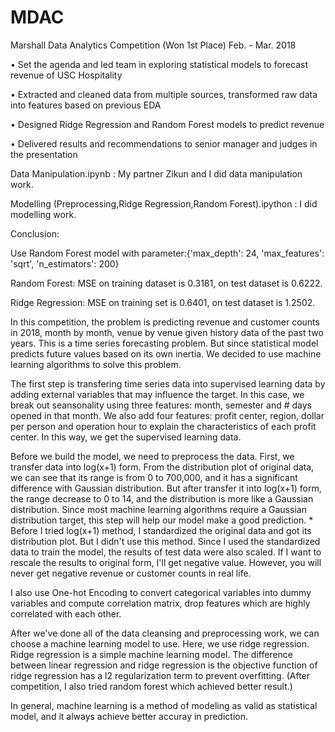 # MDAC
Marshall Data Analytics Competition (Won 1st Place)               Feb. - Mar. 2018

•	Set the agenda and led team in exploring statistical models to forecast revenue of USC Hospitality

•	Extracted and cleaned data from multiple sources, transformed raw data into features based on previous EDA

•	Designed Ridge Regression and Random Forest models to predict revenue

•	Delivered results and recommendations to senior manager and judges in the presentation



Data Manipulation.ipynb : My partner Zikun and I did data manipulation work.

Modelling (Preprocessing,Ridge Regression,Random Forest).ipython : I did modelling work.



Conclusion:

Use Random Forest model with parameter:{'max_depth': 24, 'max_features': 'sqrt', 'n_estimators': 200}

Random Forest: MSE on training dataset is 0.3181, on test dataset is 0.6222.

Ridge Regression: MSE on training set  is 0.6401, on test dataset is 1.2502.



In this competition, the problem is predicting revenue and customer counts in 2018, month by month, venue by venue given history data of the past two years. This is a time series forecasting problem. But since statistical model predicts future values based on its own inertia. We decided to use machine learning algorithms to solve this problem.

The first step is transfering time series data into supervised learning data by adding external variables that may influence the target. In this case, we break out seansonality using three features: month, semester and # days opened in that month. We also add four features: profit center, region, dollar per person and operation hour to explain the characteristics of each profit center. In this way, we get the supervised learning data.

Before we build the model, we need to preprocess the data. First, we transfer data into log(x+1) form. From the distribution plot of original data, we can see that its range is from 0 to 700,000, and it has a significant difference with Gaussian distribution. But after transfer it into log(x+1) form, the range decrease to 0 to 14, and the distribution is more like a Gaussian distribution. Since most machine learning algorithms require a Gaussian distribution target, this step will help our model make a good prediction. * Before I tried log(x+1) method, I standardized the original data and got its distribution plot. But I didn't use this method. Since I used the standardized data to train the model, the results of test data were also scaled. If I want to rescale the results to original form, I'll get negative value. However, you will never get negative revenue or customer counts in real life.
 
I also use One-hot Encoding to convert categorical variables into dummy variables and compute correlation matrix, drop features which are highly correlated with each other.

After we've done all of the data cleansing and preprocessing work, we can choose a machine learning model to use. Here, we use ridge regression. Ridge regression is a simple machine learning model. The difference between linear regression and ridge regression is the objective function of ridge regression has a l2 regularization term to prevent overfitting. (After competition, I also tried random forest which achieved better result.)

In general, machine learning is a method of modeling as valid as statistical model, and it always achieve better accuray in prediction.

